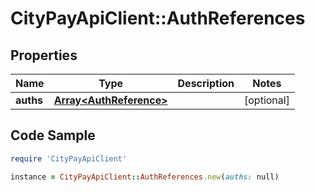 # CityPayApiClient::AuthReferences

## Properties

Name | Type | Description | Notes
------------ | ------------- | ------------- | -------------
**auths** | [**Array&lt;AuthReference&gt;**](AuthReference.md) |  | [optional] 

## Code Sample

```ruby
require 'CityPayApiClient'

instance = CityPayApiClient::AuthReferences.new(auths: null)
```


